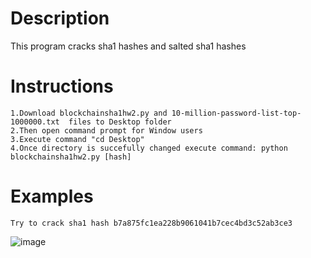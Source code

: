 # Description
This program cracks sha1 hashes and salted sha1 hashes
# Instructions
	1.Download blockchainsha1hw2.py and 10-million-password-list-top-1000000.txt  files to Desktop folder
	2.Then open command prompt for Window users
	3.Execute command "cd Desktop"
	4.Once directory is succefully changed execute command: python blockchainsha1hw2.py [hash]

# Examples
	Try to crack sha1 hash b7a875fc1ea228b9061041b7cec4bd3c52ab3ce3
![image](https://user-images.githubusercontent.com/22355441/53372814-d1ea2d80-3921-11e9-934f-a88a6abd5b44.png)
	
